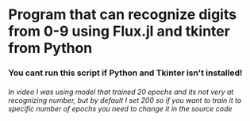 # Program that can recognize digits from 0-9 using Flux.jl and tkinter from Python


### You cant run this script if Python and Tkinter isn't installed!

###### In video I was using model that trained 20 epochs and its not very at recognizing number, but by default I set 200 so if you want to train it to specific number of epochs you need to change it in the source code
